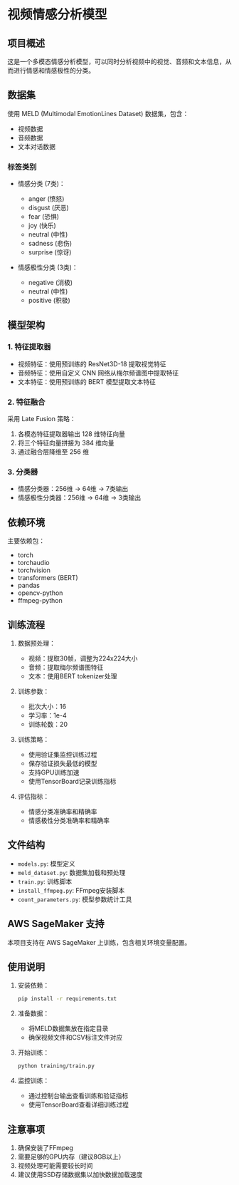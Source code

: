 # 视频情感分析模型

## 项目概述

这是一个多模态情感分析模型，可以同时分析视频中的视觉、音频和文本信息，从而进行情感和情感极性的分类。

## 数据集

使用 MELD (Multimodal EmotionLines Dataset) 数据集，包含：

- 视频数据
- 音频数据
- 文本对话数据

### 标签类别

- 情感分类 (7类)：
  - anger (愤怒)
  - disgust (厌恶)
  - fear (恐惧)
  - joy (快乐)
  - neutral (中性)
  - sadness (悲伤)
  - surprise (惊讶)

- 情感极性分类 (3类)：
  - negative (消极)
  - neutral (中性)
  - positive (积极)

## 模型架构

### 1. 特征提取器

- 视频特征：使用预训练的 ResNet3D-18 提取视觉特征
- 音频特征：使用自定义 CNN 网络从梅尔频谱图中提取特征
- 文本特征：使用预训练的 BERT 模型提取文本特征

### 2. 特征融合

采用 Late Fusion 策略：
1. 各模态特征提取器输出 128 维特征向量
2. 将三个特征向量拼接为 384 维向量
3. 通过融合层降维至 256 维

### 3. 分类器

- 情感分类器：256维 -> 64维 -> 7类输出
- 情感极性分类器：256维 -> 64维 -> 3类输出

## 依赖环境

主要依赖包：
- torch
- torchaudio
- torchvision
- transformers (BERT)
- pandas
- opencv-python
- ffmpeg-python

## 训练流程

1. 数据预处理：
   - 视频：提取30帧，调整为224x224大小
   - 音频：提取梅尔频谱图特征
   - 文本：使用BERT tokenizer处理

2. 训练参数：
   - 批次大小：16
   - 学习率：1e-4
   - 训练轮数：20

3. 训练策略：
   - 使用验证集监控训练过程
   - 保存验证损失最低的模型
   - 支持GPU训练加速
   - 使用TensorBoard记录训练指标

4. 评估指标：
   - 情感分类准确率和精确率
   - 情感极性分类准确率和精确率

## 文件结构

- `models.py`: 模型定义
- `meld_dataset.py`: 数据集加载和预处理
- `train.py`: 训练脚本
- `install_ffmpeg.py`: FFmpeg安装脚本
- `count_parameters.py`: 模型参数统计工具

## AWS SageMaker 支持

本项目支持在 AWS SageMaker 上训练，包含相关环境变量配置。

## 使用说明

1. 安装依赖：
   ```bash
   pip install -r requirements.txt
   ```

2. 准备数据：
   - 将MELD数据集放在指定目录
   - 确保视频文件和CSV标注文件对应

3. 开始训练：
   ```bash
   python training/train.py
   ```

4. 监控训练：
   - 通过控制台输出查看训练和验证指标
   - 使用TensorBoard查看详细训练过程

## 注意事项

1. 确保安装了FFmpeg
2. 需要足够的GPU内存（建议8GB以上）
3. 视频处理可能需要较长时间
4. 建议使用SSD存储数据集以加快数据加载速度
